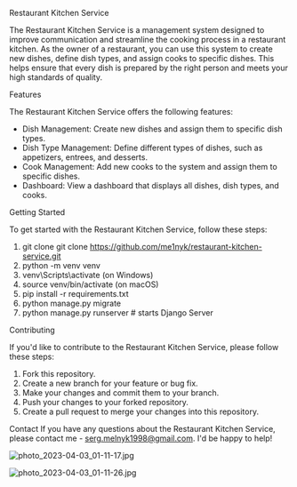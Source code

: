 Restaurant Kitchen Service

The Restaurant Kitchen Service is a management system designed to improve communication and streamline the cooking 
process in a restaurant kitchen. As the owner of a restaurant, you can use this system to create new dishes, define 
dish types, and assign cooks to specific dishes. This helps ensure that every dish is prepared by the right person 
and meets your high standards of quality.

Features

The Restaurant Kitchen Service offers the following features:
* Dish Management: Create new dishes and assign them to specific dish types.
* Dish Type Management: Define different types of dishes, such as appetizers, entrees, and desserts.
* Cook Management: Add new cooks to the system and assign them to specific dishes.
* Dashboard: View a dashboard that displays all dishes, dish types, and cooks.

Getting Started

To get started with the Restaurant Kitchen Service, follow these steps:
1. git clone git clone https://github.com/me1nyk/restaurant-kitchen-service.git
2. python -m venv venv
3. venv\Scripts\activate (on Windows)
4. source venv/bin/activate (on macOS)
5. pip install -r requirements.txt
6. python manage.py migrate
7. python manage.py runserver # starts Django Server

Contributing

If you'd like to contribute to the Restaurant Kitchen Service, please follow these steps:
1. Fork this repository.
2. Create a new branch for your feature or bug fix.
3. Make your changes and commit them to your branch.
4. Push your changes to your forked repository.
5. Create a pull request to merge your changes into this repository.

Contact
If you have any questions about the Restaurant Kitchen Service, please contact me - serg.melnyk1998@gmail.com.
I'd be happy to help!

![photo_2023-04-03_01-11-17.jpg](..%2F..%2Fphoto_2023-04-03_01-11-17.jpg)

![photo_2023-04-03_01-11-26.jpg](..%2F..%2Fphoto_2023-04-03_01-11-26.jpg)